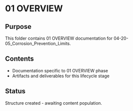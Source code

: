# 01 OVERVIEW

## Purpose
This folder contains 01 OVERVIEW documentation for 04-20-05_Corrosion_Prevention_Limits.

## Contents
- Documentation specific to 01 OVERVIEW phase
- Artifacts and deliverables for this lifecycle stage

## Status
Structure created - awaiting content population.
